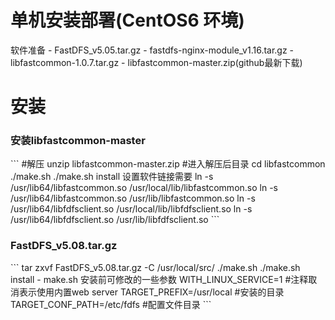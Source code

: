 <h1>单机安装部署(CentOS6 环境)</h1>
软件准备
- FastDFS_v5.05.tar.gz
- fastdfs-nginx-module_v1.16.tar.gz
- libfastcommon-1.0.7.tar.gz
- libfastcommon-master.zip(github最新下载)
<h1>安装</h1>
<h3>安装libfastcommon-master</h3>
```
#解压
unzip libfastcommon-master.zip
#进入解压后目录
cd libfastcommon
./make.sh
./make.sh install
设置软件链接需要
ln -s /usr/lib64/libfastcommon.so /usr/local/lib/libfastcommon.so
ln -s /usr/lib64/libfastcommon.so /usr/lib/libfastcommon.so
ln -s /usr/lib64/libfdfsclient.so /usr/local/lib/libfdfsclient.so
ln -s /usr/lib64/libfdfsclient.so /usr/lib/libfdfsclient.so
```
<h3>FastDFS_v5.08.tar.gz</h3>
```
tar zxvf FastDFS_v5.08.tar.gz -C /usr/local/src/
./make.sh
./make.sh install
- make.sh 安装前可修改的一些参数
WITH_LINUX_SERVICE=1 #注释取消表示使用内置web server
TARGET_PREFIX=/usr/local #安装的目录
TARGET_CONF_PATH=/etc/fdfs #配置文件目录
```



